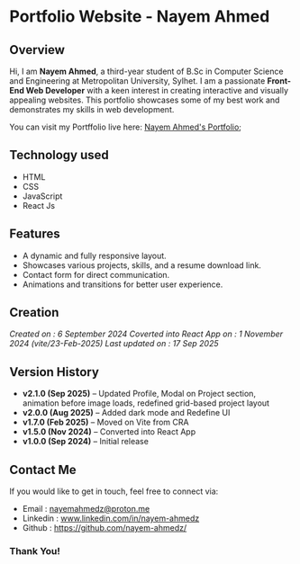 # Portfolio Website - Nayem Ahmed

## Overview
Hi, I am **Nayem Ahmed**, a third-year student of B.Sc in Computer Science and Engineering at Metropolitan University, Sylhet. I am a passionate **Front-End Web Developer** with a keen interest in creating interactive and visually appealing websites. This portfolio showcases some of my best work and demonstrates my skills in web development.

You can visit my Portffolio live here: [Nayem Ahmed's Portfolio](https://nayem-ahmed.vercel.app/);

## Technology used
- HTML
- CSS
- JavaScript
- React Js

## Features
- A dynamic and fully responsive layout.
- Showcases various projects, skills, and a resume download link.
- Contact form for direct communication.
- Animations and transitions for better user experience.

## Creation
*Created on : 6 September 2024*
*Coverted into React App on : 1 November 2024 (vite/23-Feb-2025)*
*Last updated on : 17 Sep 2025*

## Version History
- **v2.1.0 (Sep 2025)** – Updated Profile, Modal on Project section, animation before image loads, redefined grid-based project layout
- **v2.0.0 (Aug 2025)** – Added dark mode and Redefine UI
- **v1.7.0 (Feb 2025)** – Moved on Vite from CRA 
- **v1.5.0 (Nov 2024)** – Converted into React App
- **v1.0.0 (Sep 2024)** – Initial release

## Contact Me
If you would like to get in touch, feel free to connect via:
+ Email : nayemahmedz@proton.me 
+ Linkedin : www.linkedin.com/in/nayem-ahmedz
+ Github : https://github.com/nayem-ahmedz/

### Thank You!